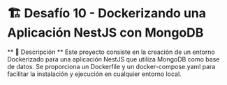 # 🏗️ Desafío 10 - Dockerizando una Aplicación NestJS con MongoDB

** 📌 Descripción **
Este proyecto consiste en la creación de un entorno Dockerizado para una aplicación NestJS que utiliza MongoDB como base de datos. Se proporciona un Dockerfile y un docker-compose.yaml para facilitar la instalación y ejecución en cualquier entorno local.
